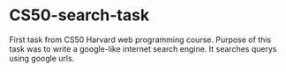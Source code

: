 # CS50-search-task
First task from CS50 Harvard web programming course.
Purpose of this task was to write a google-like internet search engine.
It searches querys using google urls.
